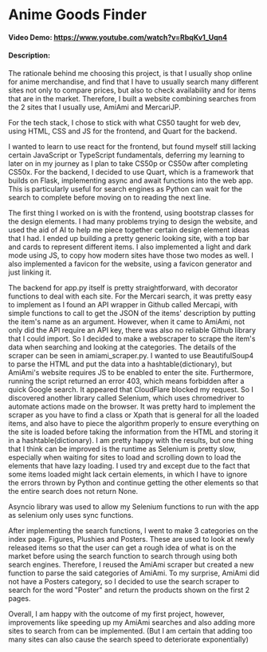 # Anime Goods Finder
#### Video Demo: https://www.youtube.com/watch?v=RbqKv1_Uqn4
#### Description:
The rationale behind me choosing this project, is that I usually shop online for anime merchandise, and find that I have to usually search many different sites not only to compare prices, but also to check availability and for items that are in the market. Therefore, I built a website combining searches from the 2 sites that I usually use, AmiAmi and MercariJP. 

For the tech stack, I chose to stick with what CS50 taught for web dev, using HTML, CSS and JS for the frontend, and Quart for the backend.

I wanted to learn to use react for the frontend, but found myself still lacking certain JavaScript or TypeScript fundamentals, deferring my learning to later on in my journey as I plan to take CS50p or CS50w after completing CS50x. For the backend, I decided to use Quart, which is a framework that builds on Flask, implementing async and await functions into the web app. This is particularly useful for search engines as Python can wait for the search to complete before moving on to reading the next line.

The first thing I worked on is with the frontend, using bootstrap classes for the design elements. I had many problems trying to design the website, and used the aid of AI to help me piece together certain design element ideas that I had. I ended up building a pretty generic looking site, with a top bar and cards to represent different items. I also implemented a light and dark mode using JS, to copy how modern sites have those two modes as well. I also implemented a favicon for the website, using a favicon generator and just linking it.

The backend for app.py itself is pretty straightforward, with decorator functions to deal with each site. For the Mercari search, it was pretty easy to implement as I found an API wrapper in Github called Mercapi, with simple functions to call to get the JSON of the items' description by putting the item's name as an argument. However, when it came to AmiAmi, not only did the API require an API key, there was also no reliable Github library that I could import. So I decided to make a webscraper to scrape the item's data when searching and looking at the categories. The details of the scraper can be seen in amiami_scraper.py. I wanted to use BeautifulSoup4 to parse the HTML and put the data into a hashtable(dictionary), but AmiAmi's website requires JS to be enabled to enter the site. Furthermore, running the script returned an error 403, which means forbidden after a quick Google search. It appeared that CloudFlare blocked my request. So I discovered another library called Selenium, which uses chromedriver to automate actions made on the browser. It was pretty hard to implement the scraper as you have to find a class or Xpath that is general for all the loaded items, and also have to piece the algorithm properly to ensure everything on the site is loaded before taking the information from the HTML and storing it in a hashtable(dictionary). I am pretty happy with the results, but one thing that I think can be improved is the runtime as Selenium is pretty slow, especially when waiting for sites to load and scrolling down to load the elements that have lazy loading. I used try and except due to the fact that some items loaded might lack certain elements, in which I have to ignore the errors thrown by Python and continue getting the other elements so that the entire search does not return None.

Asyncio library was used to allow my Selenium functions to run with the app as selenium only uses sync functions.

After implementing the search functions, I went to make 3 categories on the index page. Figures, Plushies and Posters. These are used to look at newly released items so that the user can get a rough idea of what is on the market before using the search function to search through using both search engines. Therefore, I reused the AmiAmi scraper but created a new function to parse the said categories of AmiAmi. To my surprise, AmiAmi did not have a Posters category, so I decided to use the search scraper to search for the word "Poster" and return the products shown on the first 2 pages.

Overall, I am happy with the outcome of my first project, however, improvements like speeding up my AmiAmi searches and also adding more sites to search from can be implemented. (But I am certain that adding too many sites can also cause the search speed to deteriorate exponentially)
